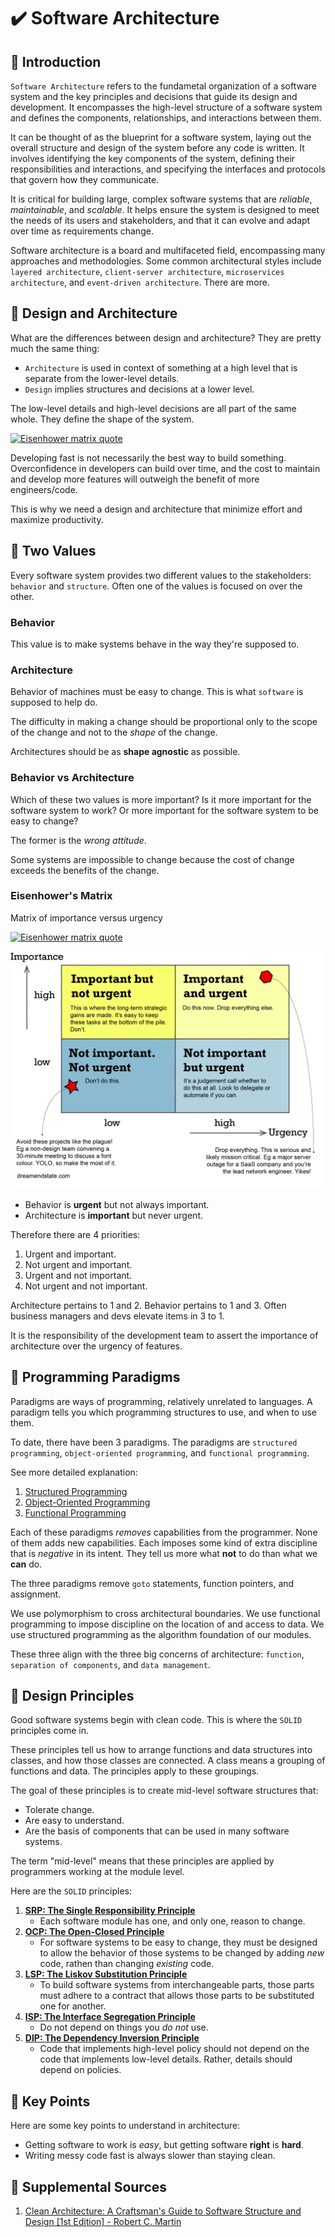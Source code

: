 # :heavy_check_mark: Software Architecture

## :round_pushpin: Introduction
`Software Architecture` refers to the fundametal organization of a software system and the key principles and decisions that guide its design and development. It encompasses the high-level structure of a software system and defines the components, relationships, and interactions between them.

It can be thought of as the blueprint for a software system, laying out the overall structure and design of the system before any code is written. It involves identifying the key components of the system, defining their responsibilities and interactions, and specifying the interfaces and protocols that govern how they communicate.

It is critical for building large, complex software systems that are *reliable*, *maintainable*, and *scalable*. It helps ensure the system is designed to meet the needs of its users and stakeholders, and that it can evolve and adapt over time as requirements change.

Software architecture is a board and multifaceted field, encompassing many approaches and methodologies. Some common architectural styles include `layered architecture`, `client-server architecture`, `microservices architecture`, and `event-driven architecture`. There are more.

## :round_pushpin: Design and Architecture
What are the differences between design and architecture? They are pretty much the same thing:
- `Architecture` is used in context of something at a high level that is separate from the lower-level details.
- `Design` implies structures and decisions at a lower level.

The low-level details and high-level decisions are all part of the same whole. They define the shape of the system.

[![Eisenhower matrix quote](https://quotes-github-readme.vercel.app/api?type=horizontal&theme=light&quote=The%20goal%20of%20software%20architecture%20is%20to%20minimize%20the%20human%20resources%20required%20to%20build%20and%20maintain%20the%20required%20system.&author=Robert%20C.%20Martin)](https://github.com/piyushsuthar/github-readme-quotes)

Developing fast is not necessarily the best way to build something. Overconfidence in developers can build over time, and the cost to maintain and develop more features will outweigh the benefit of more engineers/code.

This is why we need a design and architecture that minimize effort and maximize productivity.

## :round_pushpin: Two Values
Every software system provides two different values to the stakeholders: `behavior` and `structure`. Often one of the values is focused on over the other.

### Behavior
This value is to make systems behave in the way they're supposed to.

### Architecture
Behavior of machines must be easy to change. This is what `software` is supposed to help do.

The difficulty in making a change should be proportional only to the scope of the change and not to the *shape* of the change.

Architectures should be as **shape agnostic** as possible.

### Behavior vs Architecture
Which of these two values is more important? Is it more important for the software system to work? Or more important for the software system to be easy to change?

The former is the *wrong attitude*.

Some systems are impossible to change because the cost of change exceeds the benefits of the change.

### Eisenhower's Matrix
Matrix of importance versus urgency

[![Eisenhower matrix quote](https://quotes-github-readme.vercel.app/api?type=horizontal&theme=light&quote=I%20have%20two%20kinds%20of%20problems%2C%20the%20urgent%20and%20the%20important.%20The%20urgent%20are%20not%20important%2C%20and%20the%20important%20are%20never%20urgent.&author=Dwight%20D.%20Eisenhower)](https://github.com/piyushsuthar/github-readme-quotes)

![Picture of eisenhower matrix](images/eisenhower-matrix.png)

- Behavior is **urgent** but not always important.
- Architecture is **important** but never urgent.

Therefore there are 4 priorities:
1. Urgent and important.
2. Not urgent and important.
3. Urgent and not important.
4. Not urgent and not important.

Architecture pertains to 1 and 2. Behavior pertains to 1 and 3. Often business managers and devs elevate items in 3 to 1.

It is the responsibility of the development team to assert the importance of architecture over the urgency of features.

## :round_pushpin: Programming Paradigms
Paradigms are ways of programming, relatively unrelated to languages. A paradigm tells you which programming structures to use, and when to use them.

To date, there have been 3 paradigms. The paradigms are `structured programming`, `object-oriented programming`, and `functional programming`.

See more detailed explanation:
1. [Structured Programming](programming-paradigms/structured-programming.md)
2. [Object-Oriented Programming](programming-paradigms/object-oriented-programming.md)
3. [Functional Programming](programming-paradigms/functional-programming.md)

Each of these paradigms *removes* capabilities from the programmer. None of them adds new capabilities. Each imposes some kind of extra discipline that is *negative* in its intent. They tell us more what **not** to do than what we **can** do.

The three paradigms remove `goto` statements, function pointers, and assignment.

We use polymorphism to cross architectural boundaries. We use functional programming to impose discipline on the location of and access to data. We use structured programming as the algorithm foundation of our modules.

These three align with the three big concerns of architecture: `function`, `separation of components`, and `data management`.

## :round_pushpin: Design Principles
Good software systems begin with clean code. This is where the `SOLID` principles come in.

These principles tell us how to arrange functions and data structures into classes, and how those classes are connected. A class means a grouping of functions and data. The principles apply to these groupings.

The goal of these principles is to create mid-level software structures that:
- Tolerate change.
- Are easy to understand.
- Are the basis of components that can be used in many software systems.

The term "mid-level" means that these principles are applied by programmers working at the module level.

Here are the `SOLID` principles:
1. **[SRP: The Single Responsibility Principle](solid-principles/srp.md)**
    - Each software module has one, and only one, reason to change.
2. **[OCP: The Open-Closed Principle](solid-principles/ocp.md)**
    - For software systems to be easy to change, they must be designed to allow the behavior of those systems to be changed by adding *new* code, rathen than changing *existing* code.
3. **[LSP: The Liskov Substitution Principle](solid-principles/lsp.md)**
    - To build software systems from interchangeable parts, those parts must adhere to a contract that allows those parts to be substituted one for another.
4. **[ISP: The Interface Segregation Principle](solid-principles/isp.md)**
    - Do not depend on things you *do not* use.
5. **[DIP: The Dependency Inversion Principle](solid-principles/dip.md)**
    - Code that implements high-level policy should not depend on the code that implements low-level details. Rather, details should depend on policies.

## :round_pushpin: Key Points
Here are some key points to understand in architecture:
- Getting software to work is *easy*, but getting software **right** is **hard**.
- Writing messy code fast is always slower than staying clean.

## :round_pushpin: Supplemental Sources
1. [Clean Architecture: A Craftsman's Guide to Software Structure and Design [1st Edition] - Robert C. Martin](https://www.amazon.com/Clean-Architecture-Craftsmans-Software-Structure/dp/0134494164)

